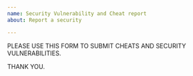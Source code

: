 ```yaml
---
name: Security Vulnerability and Cheat report
about: Report a security

---
```


PLEASE USE THIS FORM TO SUBMIT CHEATS AND SECURITY VULNERABILITIES.

THANK YOU.
